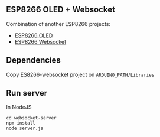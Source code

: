 ## ESP8266 OLED + Websocket

Combination of another ESP8266 projects:

* [ESP8266 OLED](https://hackaday.io/project/6132-esp8266oled)
* [ESP8266 Websocket](https://github.com/morrissinger/ESP8266-Websocket)

## Dependencies

Copy ES8266-websocket project on `ARDUINO_PATH/Libraries`

## Run server

In NodeJS

```
cd websocket-server
npm install
node server.js
```
